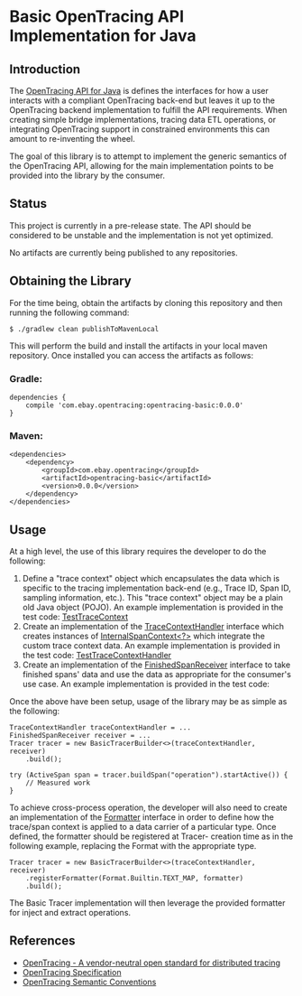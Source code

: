 # Basic OpenTracing API Implementation for Java

## Introduction

 The [OpenTracing API for Java](https://github.com/opentracing/opentracing-java)
 is defines the interfaces for how a user interacts with a compliant
 OpenTracing back-end but leaves it up to the OpenTracing backend
 implementation to fulfill the API requirements. When creating simple
 bridge implementations, tracing data ETL operations, or integrating
 OpenTracing support in constrained environments this can amount to
 re-inventing the wheel.

 The goal of this library is to attempt to implement the generic
 semantics of the OpenTracing API, allowing for the main implementation
 points to be provided into the library by the consumer.

## Status

 This project is currently in a pre-release state.  The API should be
 considered to be unstable and the implementation is not yet optimized.

 No artifacts are currently being published to any repositories.

## Obtaining the Library

 For the time being, obtain the artifacts by cloning this repository
 and then running the following command:

```
$ ./gradlew clean publishToMavenLocal

```

 This will perform the build and install the artifacts in your local
 maven repository.  Once installed you can access the artifacts as
 follows:

### Gradle:

```
dependencies {
    compile 'com.ebay.opentracing:opentracing-basic:0.0.0'
}
```

### Maven:

```
<dependencies>
    <dependency>
        <groupId>com.ebay.opentracing</groupId>
        <artifactId>opentracing-basic</artifactId>
        <version>0.0.0</version>
    </dependency>
</dependencies>
```

## Usage

 At a high level, the use of this library requires the developer to
 do the following:

1. Define a "trace context" object which encapsulates the data which
  is specific to the tracing implementation back-end (e.g., Trace ID,
  Span ID, sampling information, etc.).  This "trace context" object
  may be a plain old Java object (POJO).  An example implementation
  is provided in the test code:
  [TestTraceContext](src/test/java/com/ebay/opentracing/basic/TestTraceContext.java)
1. Create an implementation of the
  [TraceContextHandler](src/main/java/com/ebay/opentracing/basic/TraceContextHandler.java)
  interface which creates instances of
  [InternalSpanContext<?>](src/main/java/com/ebay/opentracing/basic/InternalSpanContext.java)
  which integrate the custom trace context data.  An example
  implementation is provided in the test code:
  [TestTraceContextHandler](src/test/java/com/ebay/opentracing/basic/TestTraceContextHandler.java)
1. Create an implementation of the
  [FinishedSpanReceiver](src/main/java/com/ebay/opentracing/basic/FinishedSpanReceiver.java)
  interface to take finished spans' data and use the data as appropriate
  for the consumer's use case.  An example implementation is provided
  in the test code:

 Once the above have been setup, usage of the library may be as simple
 as the following:

```
TraceContextHandler traceContextHandler = ...
FinishedSpanReceiver receiver = ...
Tracer tracer = new BasicTracerBuilder<>(traceContextHandler, receiver)
    .build();

try (ActiveSpan span = tracer.buildSpan("operation").startActive()) {
    // Measured work
}
```

 To achieve cross-process operation, the developer will also need to
 create an implementation of the
 [Formatter](https://github.corp.ebay.com/mcumings/opentracing-basic/blob/master/src/main/java/com/ebay/opentracing/basic/Formatter.java)
 interface in order to define how the trace/span context is applied to
 a data carrier of a particular type.  Once defined, the formatter
 should be registered at Tracer- creation time as in the following
 example, replacing the Format with the appropriate type.

```
Tracer tracer = new BasicTracerBuilder<>(traceContextHandler, receiver)
    .registerFormatter(Format.Builtin.TEXT_MAP, formatter)
    .build();
```

The Basic Tracer implementation will then leverage the provided
formatter for inject and extract operations.

## References

* [OpenTracing - A vendor-neutral open standard for distributed tracing](http://opentracing.io/)
* [OpenTracing Specification](https://github.com/opentracing/specification)
* [OpenTracing Semantic Conventions](https://github.com/opentracing/specification/blob/master/semantic_conventions.md)
